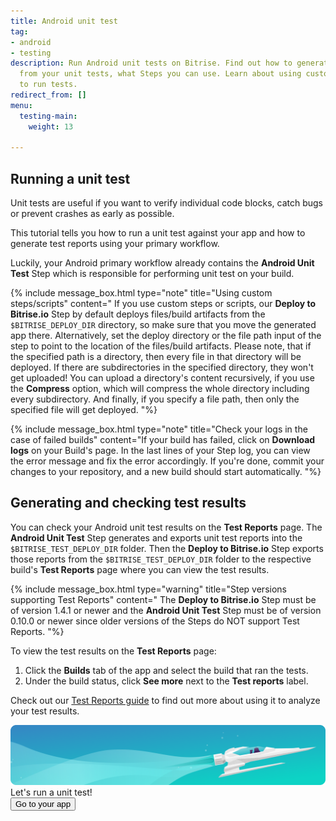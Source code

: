 ```yaml
---
title: Android unit test
tag:
- android
- testing
description: Run Android unit tests on Bitrise. Find out how to generate test reports
  from your unit tests, what Steps you can use. Learn about using custom script content
  to run tests.
redirect_from: []
menu:
  testing-main:
    weight: 13

---
```

## Running a unit test

Unit tests are useful if you want to verify individual code blocks, catch bugs or prevent crashes as early as possible.

This tutorial tells you how to run a unit test against your app and how to generate test reports using your primary workflow.

Luckily, your Android primary workflow already contains the **Android Unit Test** Step which is responsible for performing unit test on your build.

{% include message_box.html type="note" title="Using custom steps/scripts" content=" If you use custom steps or scripts, our **Deploy to Bitrise.io** Step by default deploys files/build artifacts from the `$BITRISE_DEPLOY_DIR` directory, so make sure that you move the generated app there. Alternatively, set the deploy directory or the file path input of the step to point to the location of the files/build artifacts. Please note, that if the specified path is a directory, then every file in that directory will be deployed. If there are subdirectories in the specified directory, they won't get uploaded! You can upload a directory's content recursively, if you use the **Compress** option, which will compress the whole directory including every subdirectory. And finally, if you specify a file path, then only the specified file will get deployed. "%}

{% include message_box.html type="note" title="Check your logs in the case of failed builds" content="If your build has failed, click on **Download logs** on your Build's page. In the last lines of your Step log, you can view the error message and fix the error accordingly. If you're done, commit your changes to your repository, and a new build should start automatically.  "%}

## Generating and checking test results

You can check your Android unit test results on the **Test Reports** page. The **Android Unit Test** Step generates and exports unit test reports into the `$BITRISE_TEST_DEPLOY_DIR` folder. Then the **Deploy to Bitrise.io** Step exports those reports from the `$BITRISE_TEST_DEPLOY_DIR` folder to the respective build's **Test Reports** page where you can view the test results.

{% include message_box.html type="warning" title="Step versions supporting Test Reports" content=" The **Deploy to Bitrise.io** Step must be of version 1.4.1 or newer and the **Android Unit Test** Step must be of version 0.10.0 or newer since older versions of the Steps do NOT support Test Reports. "%}

To view the test results on the **Test Reports** page:

1. Click the **Builds** tab of the app and select the build that ran the tests.
2. Under the build status, click **See more** next to the **Test reports** label.

Check out our [Test Reports guide](https://devcenter.bitrise.io/testing/test-reports/) to find out more about using it to analyze your test results.

<div class="banner">
	<img src="/assets/images/banner-bg-888x170.png" style="border: none;">
	<div class="deploy-text">Let's run a unit test!</div>
	<a target="_blank" href="https://app.bitrise.io/dashboard/builds"><button class="button">Go to your app</button></a>
</div>